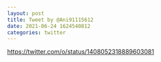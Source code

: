 ```yaml
--- 
layout: post 
title: Tweet by @Ani91115612 
date: 2021-06-24 1624540812 
categories: twitter 
--- 
```

https://twitter.com/o/status/1408052318889603081